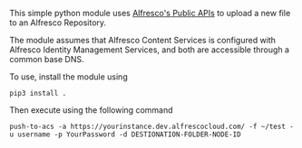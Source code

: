 This simple python module uses [Alfresco's Public APIs] to upload a new
file to an Alfresco Repository.

The module assumes that Alfresco Content Services is configured with 
Alfresco Identity Management Services, and both are accessible through
a common base DNS.

To use, install the module using
```shell script
pip3 install .
```
Then execute using the following command
```shell script
push-to-acs -a https://yourinstance.dev.alfrescocloud.com/ -f ~/test -u username -p YourPassword -d DESTIONATION-FOLDER-NODE-ID

```


[Alfresco's Public APIs]: https://api-explorer.alfresco.com/api-explorer/